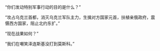 


“你们发动特别军事行动的目的是什么？”

“攻占乌克兰首都，消灭乌克兰军队主力，生擒对方国家元首，扶植亲俄政府，震慑西方国家，阻止北约东扩。”

“现在战果如何？”

“我们在嘲笑泽连斯基没打到莫斯科。”